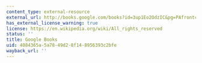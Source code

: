 ```yaml
---
content_type: external-resource
external_url: http://books.google.com/books?id=3up1Eo2OdzIC&pg=PAfrontcover
has_external_license_warning: true
license: https://en.wikipedia.org/wiki/All_rights_reserved
status: ''
title: Google Books
uid: 4084365a-5a78-49d2-8f14-8956393c2bfe
wayback_url: ''
---
```

